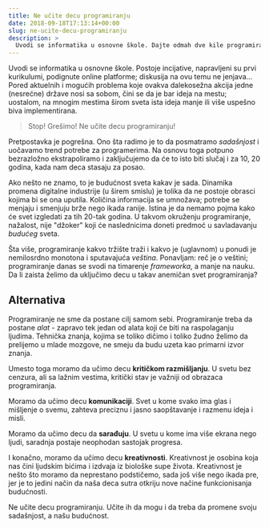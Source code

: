 ```yaml
---
title: Ne učite decu programiranju
date: 2018-09-18T17:13:14+00:00
slug: ne-ucite-decu-programiranju
description: >
  Uvodi se informatika u osnovne škole. Dajte odmah dve kile programiranja!
---
```


Uvodi se informatika u osnovne škole. Postoje incijative, napravljeni su prvi kurikulumi, podignute online platforme; diskusija na ovu temu ne jenjava... Pored aktuelnih i mogućih problema koje ovakva dalekosežna akcija jedne (nesrećne) države nosi sa sobom, čini se da je bar ideja na mestu; uostalom, na mnogim mestima širom sveta ista ideja manje ili više uspešno biva implementirana.

> Stop! Grešimo! Ne učite decu programiranju!

Pretpostavka je pogrešna. Ono šta radimo je to da posmatramo _sadašnjost_ i uočavamo trend potrebe za programerima. Na osnovu toga potpuno bezrazložno ekstrapoliramo i zaključujemo da će to isto biti slučaj i za 10, 20 godina, kada nam deca stasaju za posao.

Ako nešto ne znamo, to je budućnost sveta kakav je sada. Dinamika promena digitalne industrije (u širem smislu) je tolika da ne postoje obrasci kojima bi se ona uputila. Količina informacija se umnožava; potrebe se menjaju i smenjuju brže nego ikada ranije. Istina je da nemamo pojma kako će svet izgledati za tih 20-tak godina. U takvom okruženju programiranje, nažalost, nije "džoker" koji će naslednicima doneti predmoć u savladavanju _budućeg_ sveta.

Šta više, programiranje kakvo tržište traži i kakvo je (uglavnom) u ponudi je nemilosrdno monotona i sputavajuća _veština_. Ponavljam: reč je o veštini; programiranje danas se svodi na timarenje _frameworka_, a manje na nauku. Da li zaista želimo da uključimo decu u takav anemičan svet programiranja?

## Alternativa

Programiranje ne sme da postane cilj samom sebi. Programiranje treba da postane _alat_ - zapravo tek jedan od alata koji će biti na raspolaganju ljudima. Tehnička znanja, kojima se toliko dičimo i toliko žudno želimo da prelijemo u mlade mozgove, ne smeju da budu uzeta kao primarni izvor znanja.

Umesto toga moramo da učimo decu **kritičkom razmišljanju**. U svetu bez cenzura, ali sa lažnim vestima, kritički stav je važniji od obrazaca programiranja.

Moramo da učimo decu **komunikaciji**. Svet u kome svako ima glas i mišljenje o svemu, zahteva preciznu i jasno saopštavanje i razmenu ideja i misli.

Moramo da učimo decu da **sarađuju**. U svetu u kome ima više ekrana nego ljudi, saradnja postaje neophodan sastojak progresa.

I konačno, moramo da učimo decu **kreativnosti**. Kreativnost je osobina koja nas čini ljudskim bićima i izdvaja iz biološke supe života. Kreativnost je nešto što moramo da neprestano podstičemo, sada još više nego ikada pre, jer je to jedini način da naša deca sutra otkriju nove načine funkcionisanja budućnosti.

Ne učite decu programiranju. Učite ih da mogu i da treba da promene svoju sadašnjost, a našu budućnost.
